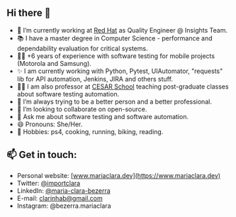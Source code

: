 ## Hi there 👋

- 🔭 I’m currently working at [Red Hat](http://www.redhat.com/) as Quality Engineer @ Insights Team.
- 📚 I have a master degree in Computer Science - performance and dependability evaluation for critical systems.
- 👩‍💻 +6 years of experience with software testing for mobile projects (Motorola and Samsung).
- ✨ I am currently working with Python, Pytest, UIAutomator, "requests" lib for API automation, Jenkins, JIRA and others stuff.
- 👩‍🏫 I am also professor at [CESAR School](https://www.cesar.school/) teaching post-graduate classes about software testing automation.
- 🌱 I’m always trying to be a better person and a better professional.
- 👯 I’m looking to collaborate on open-source.
- 💬 Ask me about software testing and software automation.
- 😄 Pronouns: She/Her.
- 🤘 Hobbies: ps4, cooking, running, biking, reading.
<!--- - ⚡ Fun fact: !>
-->

## 📫 Get in touch:

- Personal website: [www.mariaclara.dev](https://www.mariaclara.dev)
- Twitter: [@importclara](https://twitter.com/importclara)
- LinkedIn: [@maria-clara-bezerra](https://www.linkedin.com/in/maria-clara-bezerra/)
- E-mail: clarinhab@gmail.com
- Instagram: @bezerra.mariaclara
